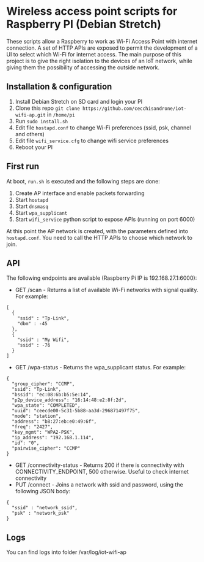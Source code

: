 # Wireless access point scripts for Raspberry PI (Debian Stretch)
These scripts allow a Raspberry to work as Wi-Fi Access Point with internet connection. 
A set of HTTP APIs are exposed to permit the development of a UI to select which Wi-Fi for internet access.
The main purpose of this project is to give the right isolation to the devices of an IoT network, while giving them the possibility of accessing the outside network.

## Installation & configuration

1. Install Debian Stretch on SD card and login your PI
2. Clone this repo `git clone https://github.com/cecchisandrone/iot-wifi-ap.git` in `/home/pi`
3. Run `sudo install.sh`
4. Edit file `hostapd.conf` to change Wi-Fi preferences (ssid, psk, channel and others)
5. Edit file `wifi_service.cfg` to change wifi service preferences
6. Reboot your PI

## First run
At boot, `run.sh` is executed and the following steps are done:
1. Create AP interface and enable packets forwarding
2. Start `hostapd`
3. Start `dnsmasq`
4. Start `wpa_supplicant`
5. Start `wifi_service` python script to expose APIs (running on port 6000)

At this point the AP network is created, with the parameters defined into `hostapd.conf`. 
You need to call the HTTP APIs to choose which network to join.

## API
The following endpoints are available (Raspberry Pi IP is 192.168.27.1:6000):

- GET /scan - Returns a list of available Wi-Fi networks with signal quality. For example: 
````
[
  {
    "ssid" : "Tp-Link",
    "dbm" : -45
  },
  {
    "ssid" : "My Wifi",
    "ssid" : -76
  } 
]

````
- GET /wpa-status - Returns the wpa_supplicant status. For example:
````
{
  "group_cipher": "CCMP", 
  "ssid": "Tp-Link", 
  "bssid": "ec:08:6b:b5:5e:14", 
  "p2p_device_address": "16:14:48:e2:8f:2d", 
  "wpa_state": "COMPLETED", 
  "uuid": "ceecde00-5c31-5b88-aa3d-296871497f75", 
  "mode": "station", 
  "address": "b8:27:eb:e0:49:6f", 
  "freq": "2427", 
  "key_mgmt": "WPA2-PSK", 
  "ip_address": "192.168.1.114", 
  "id": "0", 
  "pairwise_cipher": "CCMP"
}
````
- GET /connectivity-status - Returns 200 if there is connectivity with CONNECTIVITY_ENDPOINT, 500 otherwise. Useful to check internet connectivity
- PUT /connect - Joins a network with ssid and password, using the following JSON body:
````
{
  "ssid" : "network_ssid",
  "psk" : "network_psk"
}

````

## Logs
You can find logs into folder /var/log/iot-wifi-ap

